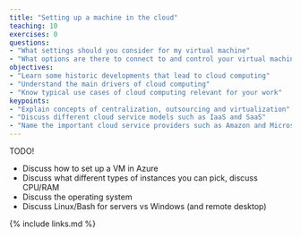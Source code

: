 ```yaml
---
title: "Setting up a machine in the cloud"
teaching: 10
exercises: 0
questions:
- "What settings should you consider for my virtual machine"
- "What options are there to connect to and control your virtual machine"
objectives:
- "Learn some historic developments that lead to cloud computing"
- "Understand the main drivers of cloud computing"
- "Know typical use cases of cloud computing relevant for your work"
keypoints:
- "Explain concepts of centralization, outsourcing and virtualization"
- "Discuss different cloud service models such as IaaS and SaaS"
- "Name the important cloud service providers such as Amazon and Microsoft"
---
```


TODO!

* Discuss how to set up a VM in Azure
* Discuss what different types of instances you can pick, discuss CPU/RAM
* Discuss the operating system
* Discuss Linux/Bash for servers vs Windows (and remote desktop)




{% include links.md %}


